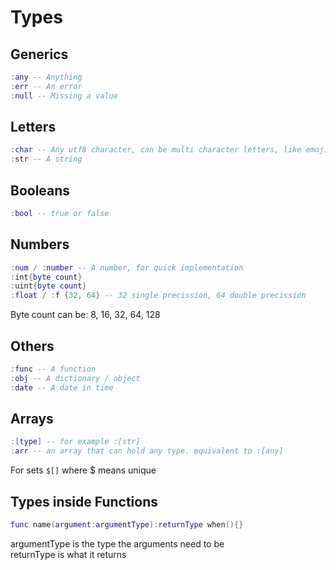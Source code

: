 # Types
## Generics
```lua
:any -- Anything
:err -- An error
:null -- Missing a value
```

## Letters
```lua
:char -- Any utf8 character, can be multi character letters, like emoji
:str -- A string
```

## Booleans
```lua
:bool -- true or false
```

## Numbers
```lua
:num / :number -- A number, for quick implementation
:int{byte count}
:uint{byte count}
:float / :f {32, 64} -- 32 single precission, 64 double precission
```
Byte count can be: 8, 16, 32, 64, 128

## Others
```lua
:func -- A function
:obj -- A dictionary / object
:date -- A date in time
```

## Arrays
```lua
:[type] -- for example :[str]
:arr -- an array that can hold any type. equivalent to :[any] 
```
For sets `$[]` where $ means unique

## Types inside Functions
```lua
func name(argument:argumentType):returnType when(){}
```
argumentType is the type the arguments need to be\
returnType is what it returns